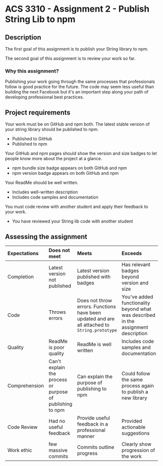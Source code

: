 #  ACS 3310 - Assignment 2 - Publish String Lib to npm

## Description 

The first goal of this assignment is to publish your String library to npm.

The second goal of this assignment is to review your work so far. 

### Why this assignment?

Publishing your work going through the same processes that professionals follow is good practice for the future. The code may seem less useful than building the next Facebook but it's an important step along your path of developing professional best practices. 

## Project requirements

Your work must be on GitHub and npm both. The latest stable version of your string library should be published to npm. 

- Published to GitHub
- Published to npm

Your GitHub and npm pages should show the version and size badges to let people know more about the project at a glance. 

- npm bundle size badge appears on both GitHub and npm
- npm version badge appears on both GitHub and npm

Your ReadMe should be well written. 

- Includes well-written description
- Includes code samples and documentation

You must code review with another student and apply their feedback to your work. 

- You have reviewed your String lib code with another student

## Assessing the assignment

| Expectations | Does not meet              | Meets                 | Exceeds                          |
|:-------------|:---------------------------|:----------------------|:---------------------------------|
| Completion   | Latest version not published | Latest version published with badges | Has relevant badges beyond version and size |
| Code         | Throws errors | Does not throw errors. Functions have been updated and are all attached to `String.prototype` | You've added functionality beyond what was described in the assignment description |
| Quality      | ReadMe is poor quality | ReadMe is well written | Includes code samples and documentation  |
| Comprehension| Can't explain the process or purpose of publishing to npm | Can explain the purpose of publishing to npm | Could follow the same process again to publish a new library |
| Code Review  | Had no useful feedback | Provide useful feedback in a professional manner | Provided actionable suggestions |
| Work ethic   | few massive commits | Commits outline progress | Clearly show progression of the work |
